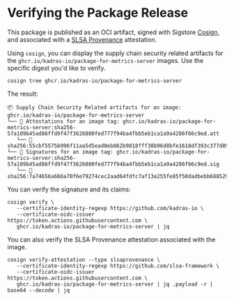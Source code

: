 # Verifying the Package Release

This package is published as an OCI artifact, signed with Sigstore [Cosign](https://docs.sigstore.dev/cosign/overview), and associated with a [SLSA Provenance](https://slsa.dev/provenance) attestation.

Using `cosign`, you can display the supply chain security related artifacts for the `ghcr.io/kadras-io/package-for-metrics-server` images. Use the specific digest you'd like to verify.

```shell
cosign tree ghcr.io/kadras-io/package-for-metrics-server
```

The result:

```shell
📦 Supply Chain Security Related artifacts for an image: ghcr.io/kadras-io/package-for-metrics-server
└── 💾 Attestations for an image tag: ghcr.io/kadras-io/package-for-metrics-server:sha256-57a109b45ad86ffd9f47f3626800fed777f94ba4fbb5eb1ca1a9a4286f66c9ed.att
   └── 🍒 sha256:55cbf5575b996f11aa5d5ead0eb862b9818fff38b96d8bfe1618df393c377d89
└── 🔐 Signatures for an image tag: ghcr.io/kadras-io/package-for-metrics-server:sha256-57a109b45ad86ffd9f47f3626800fed777f94ba4fbb5eb1ca1a9a4286f66c9ed.sig
   └── 🍒 sha256:7a74656a666a70f6e79274cec2aad64fdfc7af13e255fe85f50dadbebb688529
```

You can verify the signature and its claims:

```shell
cosign verify \
   --certificate-identity-regexp https://github.com/kadras-io \
   --certificate-oidc-issuer https://token.actions.githubusercontent.com \
   ghcr.io/kadras-io/package-for-metrics-server | jq
```

You can also verify the SLSA Provenance attestation associated with the image.

```shell
cosign verify-attestation --type slsaprovenance \
   --certificate-identity-regexp https://github.com/slsa-framework \
   --certificate-oidc-issuer https://token.actions.githubusercontent.com \
   ghcr.io/kadras-io/package-for-metrics-server | jq .payload -r | base64 --decode | jq
```
